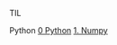 TIL

Python
[0 Python]()
[1. Numpy](https://github.com/hanjhoon/hanjhoon.github.io/blob/main/Numpy%EA%B8%B0%EC%B4%88.ipynb)
